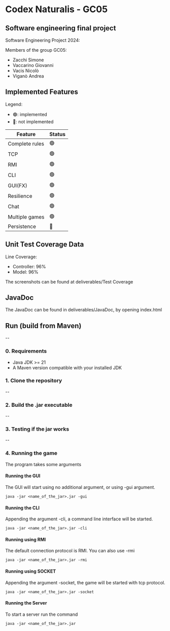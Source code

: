 
# Codex Naturalis - GC05
## Software engineering final project
Software Engineering Project 2024:

Members of the group GC05:

- Zacchi Simone
- Vaccarino Giovanni
- Vacis Nicolò 
- Viganò Andrea

## Implemented Features
Legend:

- 🟢: implemented
- 🔴: not implemented

| Feature        | Status |
|----------------|--------|
| Complete rules | 🟢     |
| TCP            | 🟢     |
| RMI            | 🟢     |
| CLI            | 🟢     |
| GUI(FX)        | 🟢     |
| Resilience     | 🟢     |
| Chat           | 🟢     |
| Multiple games | 🟢     |
| Persistence    | 🔴     |

## Unit Test Coverage Data
Line Coverage:
- Controller: 96%
- Model: 96%

The screenshots can be found at deliverables/Test Coverage

## JavaDoc
The JavaDoc can be found in deliverables/JavaDoc, by opening index.html

## Run (build from Maven)
--
### 0. Requirements
- Java JDK >= 21
- A Maven version compatible with your installed JDK
### 1. Clone the repository
--
### 2. Build the .jar executable
--
### 3. Testing if the jar works
--
### 4. Running the game
The program takes some arguments

#### Running the GUI
The GUI will start using no additional argument, or using -gui argument.
```
java -jar <name_of_the_jar>.jar -gui
```
#### Running the CLI
Appending the argument -cli, a command line interface will be started. 
```
java -jar <name_of_the_jar>.jar -cli
```
#### Running using RMI
The default connection protocol is RMI. You can also use -rmi
```
java -jar <name_of_the_jar>.jar -rmi
```

#### Running using SOCKET
Appending the argument -socket, the game will be started with tcp protocol. 
```
java -jar <name_of_the_jar>.jar -socket
```

#### Running the Server
To start a server run the command
```
java -jar <name_of_the_jar>.jar
```

